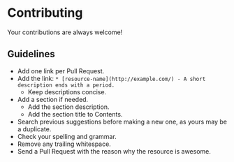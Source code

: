 # Contributing

Your contributions are always welcome!

## Guidelines

* Add one link per Pull Request.
* Add the link: `* [resource-name](http://example.com/) - A short description ends with a period.`
    * Keep descriptions concise.
* Add a section if needed.
    * Add the section description.
    * Add the section title to Contents.
* Search previous suggestions before making a new one, as yours may be a duplicate.
* Check your spelling and grammar.
* Remove any trailing whitespace.
* Send a Pull Request with the reason why the resource is awesome.
